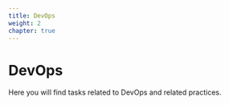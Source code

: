 ```yaml
---
title: DevOps
weight: 2
chapter: true
---
```


# DevOps

Here you will find tasks related to DevOps and related practices.
